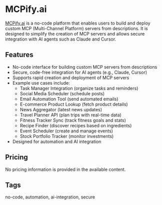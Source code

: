 # MCPify.ai

[MCPify.ai](https://mcpify.ai) is a no-code platform that enables users to build and deploy custom MCP (Multi-Channel Platform) servers from descriptions. It is designed to simplify the creation of MCP servers and allows secure integration with AI agents such as Claude and Cursor.

## Features
- No-code interface for building custom MCP servers from descriptions
- Secure, code-free integration for AI agents (e.g., Claude, Cursor)
- Supports rapid creation and deployment of MCP servers
- Example use cases include:
  - Task Manager Integration (organize tasks and reminders)
  - Social Media Scheduler (schedule posts)
  - Email Automation Tool (send automated emails)
  - E-commerce Product Lookup (fetch product details)
  - News Aggregator (latest news updates)
  - Travel Planner API (plan trips with real-time data)
  - Fitness Tracker Sync (track fitness goals and stats)
  - Recipe Finder (discover recipes based on ingredients)
  - Event Scheduler (create and manage events)
  - Stock Portfolio Tracker (monitor investments)
- Designed for automation and AI integration

## Pricing
No pricing information is provided in the available content.

## Tags
no-code, automation, ai-integration, secure
